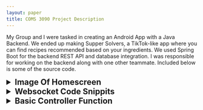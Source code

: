 ```yaml
---
layout: paper
title: COMS 3090 Project Description
---
```


My Group and I were tasked in creating an Android App with a Java Backend. 
We ended up making Supper Solvers, a TikTok-like app where you can find recipes recommended based on your ingredients. We used Spring Boot for the backend REST API and database integration. I was responsible for working on the backend along with one other teammate. Included below is some of the source code.

<details>
    <summary style="font-size:1.5em; font-weight:bold;">Image Of Homescreen</summary>
    <img src="/assets/309Project/SupperSolverPicture.png" alt="Picture of SupperSolver Homescreen" style="max-width:33%; height:auto;">
</details>

<details>
    <summary style="font-size:1.5em; font-weight:bold;">Websocket Code Snippits</summary>
    <p>
    This is an example of how I sorted out commands from the client for our messaging web-socket.
    I was able to communicate with the front-end developers and decide on symbols to append to the messages for commands.
    I then ran the method that was assigned for that command, for example [OPENUSER] would trigger the function to send the chat history     to the required user.
    </p>
    <pre style="background-color:#2d2d2d;color:#c678dd;padding:10px;border-radius:5px;overflow-x:auto;font-family:monospace;">
    else if (message.startsWith("[OPENUSER]")) {
        String chatHist = message.substring(11);
        sendMessageToParticularUser(username, getUserHistory(chatHist, username));
    } 
    else if (message.startsWith("[OPENGROUP]")) {
        sendMessageToParticularUser(username, getGroupHistory(groupID));
    } 
    else if (message.startsWith("[FRIEND]")) {
        if (usernameSessionMap.containsKey(message.substring(9))) {
            friendNotificationSend(message.substring(9));
        }
    }
    </pre>
</details>

<details>
    <summary style="font-size:1.5em; font-weight:bold;">Basic Controller Function</summary>
    <p>
    This is an example how we interacted with the objects we created inside the object controllers.
    Having the objects managed through spring-boot so they were linked together in the SQL tables automatically really helped
    keep everything organized! After we got everything set up it was very evident why a framework like this is needed,
    rather than managing a bunch of manual SQL commands for each of your objects and managing relationships.
    </p>
    <pre style="background-color:#2d2d2d;color:#c678dd;padding:10px;border-radius:5px;overflow-x:auto;font-family:monospace;">    
    @Operation(summary = "Creates a rating object on Post")
    @PostMapping(path = "/rating")
    public MRating CreateRating(@RequestBody RatingDTO rating)
    {
        if(rating.getRating() > 5 || rating.getRating() < 0)
            throw new IllegalArgumentException("Rating must be less than 5 or greater than -1");
        else
        {
            MRating newRating = new MRating();
            newRating.setRating(rating.getRating());
            newRating.setUser(rUser.findById(rating.getUserID()).get());
            newRating.setRecipe(rRecipe.findById(rating.getRecipeID()).get());
            return rRating.save(newRating);
        }
    }
    </pre>
</details>

    
